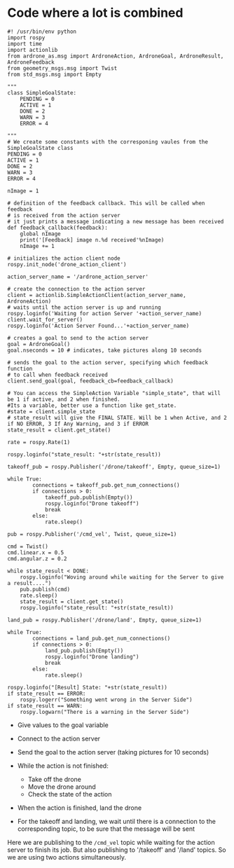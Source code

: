 # Code where a lot is combined

```
#! /usr/bin/env python
import rospy
import time
import actionlib
from ardrone_as.msg import ArdroneAction, ArdroneGoal, ArdroneResult, ArdroneFeedback
from geometry_msgs.msg import Twist
from std_msgs.msg import Empty

"""
class SimpleGoalState:
    PENDING = 0
    ACTIVE = 1
    DONE = 2
    WARN = 3
    ERROR = 4

"""
# We create some constants with the corresponing vaules from the SimpleGoalState class
PENDING = 0
ACTIVE = 1
DONE = 2
WARN = 3
ERROR = 4

nImage = 1

# definition of the feedback callback. This will be called when feedback
# is received from the action server
# it just prints a message indicating a new message has been received
def feedback_callback(feedback):
    global nImage
    print('[Feedback] image n.%d received'%nImage)
    nImage += 1

# initializes the action client node
rospy.init_node('drone_action_client')

action_server_name = '/ardrone_action_server'

# create the connection to the action server
client = actionlib.SimpleActionClient(action_server_name, ArdroneAction)
# waits until the action server is up and running
rospy.loginfo('Waiting for action Server '+action_server_name)
client.wait_for_server()
rospy.loginfo('Action Server Found...'+action_server_name)

# creates a goal to send to the action server
goal = ArdroneGoal()
goal.nseconds = 10 # indicates, take pictures along 10 seconds

# sends the goal to the action server, specifying which feedback function
# to call when feedback received
client.send_goal(goal, feedback_cb=feedback_callback)

# You can access the SimpleAction Variable "simple_state", that will be 1 if active, and 2 when finished.
#Its a variable, better use a function like get_state.
#state = client.simple_state
# state_result will give the FINAL STATE. Will be 1 when Active, and 2 if NO ERROR, 3 If Any Warning, and 3 if ERROR
state_result = client.get_state()

rate = rospy.Rate(1)

rospy.loginfo("state_result: "+str(state_result))

takeoff_pub = rospy.Publisher('/drone/takeoff', Empty, queue_size=1)

while True:
        connections = takeoff_pub.get_num_connections()
        if connections > 0:
            takeoff_pub.publish(Empty())
            rospy.loginfo("Drone takeoff")
            break
        else:
            rate.sleep()

pub = rospy.Publisher('/cmd_vel', Twist, queue_size=1)

cmd = Twist()
cmd.linear.x = 0.5
cmd.angular.z = 0.2

while state_result < DONE:
    rospy.loginfo("Woving around while waiting for the Server to give a result....")
    pub.publish(cmd)
    rate.sleep()
    state_result = client.get_state()
    rospy.loginfo("state_result: "+str(state_result))

land_pub = rospy.Publisher('/drone/land', Empty, queue_size=1)

while True:
        connections = land_pub.get_num_connections()
        if connections > 0:
            land_pub.publish(Empty())
            rospy.loginfo("Drone landing")
            break
        else:
            rate.sleep()
    
rospy.loginfo("[Result] State: "+str(state_result))
if state_result == ERROR:
    rospy.logerr("Something went wrong in the Server Side")
if state_result == WARN:
    rospy.logwarn("There is a warning in the Server Side")
```

- Give values to the goal variable
- Connect to the action server
- Send the goal to the action server (taking pictures for 10 seconds)
- While the action is not finished:
    - Take off the drone
    - Move the drone around
    - Check the state of the action
- When the action is finished, land the drone

- For the takeoff and landing, we wait until there is a connection to the corresponding topic, to be sure that the message will be sent

Here we are publishing to the `/cmd_vel` topic while waiting for the action server to finish its job. But also publishing to '/takeoff' and '/land' topics. So we are using two actions simultaneously.
